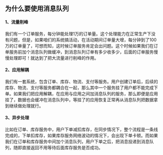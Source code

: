 ## 为什么要使用消息队列



#### 1、流量削峰

我们有一个订单服务，每分钟能处理1万的订单量。这个处理能力在正常生产下没有问题，但是，如果咱们的系统搞活动，在活动期间订单量大增，每分钟到了100万的订单量了，可想而知，这时候订单服务肯定会出问题。这个时候如果我们在订单服务前加个消息队列做缓冲，到消息队列订单有多少收多少，后面的订单服务慢慢处理即可！就达到了把大流量进行削峰的作用。



#### 2、应用解耦

我们有一套系统，包含订单、库存、物流、支付等服务。用户创建订单后，后续的库存、物流、支付等服务都耦合在一起，那么其中一个服务挂了用户都不能完成下单。如果我们把应用解耦，在应用与应用之间加消息队列的服务，那么即便是应用挂了，数据也会缓冲在消息队列中，等挂了的应用恢复正常再从消息队列把数据拿到继续做处理就行。



#### 3、异步处理

比如在订单、库存服务中，用户下单减扣库存，在同步情况下，整个流程是一条线完成的，下单扣库存，如果库存服务网络波动的情况下，会出现下单卡顿。而如果我们在订单和库存服务中间加个消息队列，用户下单之后，把消息投递到消息队列，随即直接返回不用等待后面库存服务是否成功。